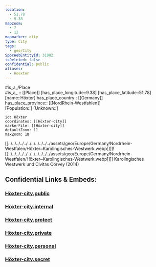 ```yaml
---
location:
  - 51.78
  - 9.38
mapzoom:
  - 7
  - 12
mapmarker: city
type: City
tags:
  - geo/City
SpocWebEntityId: 31082
isDeleted: false
confidential: public
aliases:
  - Hoexter
---
```



#is_a_/Place  
#is_a_ :: [[Place]] 
[has_place_longitude::9.38] 
[has_place_latitude::51.78] 
[name::Höxter] 
has_place_country:: [[Germany]]  
has_place_province:: [[NordRhein-Westfahlen]]  
[Population::] 
[Unknown::] 


```leaflet
id: Höxter
coordinates: [[Höxter-city]] 
markerFile: [[Höxter-city]] 
defaultZoom: 11 
maxZoom: 18
```
[[../../../../../../../../../../../assets/geo/Europe/Germany/Nordrhein-Westfalen/Höxter~Karolingisches-Westwerk.webp]]]]![[../../../../../../../../../../../assets/geo/Europe/Germany/Nordrhein-Westfalen/Höxter~Karolingisches-Westwerk.webp]]]] 
Karolingisches Westwerk und Civitas Corvey (2014) 


## Confidential Links & Embeds: 

### [Höxter-city.public](/_public/\Earth\Continent\Europe\Europe~Central\Germany\Germany~West\Nordrhein-Westfalen\counties~NW\Höxter\cities~HöxterHöxter-city.public.md) 

### [Höxter-city.internal](/_internal/\Earth\Continent\Europe\Europe~Central\Germany\Germany~West\Nordrhein-Westfalen\counties~NW\Höxter\cities~HöxterHöxter-city.internal.md) 

### [Höxter-city.protect](/_protect/\Earth\Continent\Europe\Europe~Central\Germany\Germany~West\Nordrhein-Westfalen\counties~NW\Höxter\cities~HöxterHöxter-city.protect.md) 

### [Höxter-city.private](/_private/\Earth\Continent\Europe\Europe~Central\Germany\Germany~West\Nordrhein-Westfalen\counties~NW\Höxter\cities~HöxterHöxter-city.private.md) 

### [Höxter-city.personal](/_personal/\Earth\Continent\Europe\Europe~Central\Germany\Germany~West\Nordrhein-Westfalen\counties~NW\Höxter\cities~HöxterHöxter-city.personal.md) 

### [Höxter-city.secret](/_secret/\Earth\Continent\Europe\Europe~Central\Germany\Germany~West\Nordrhein-Westfalen\counties~NW\Höxter\cities~HöxterHöxter-city.secret.md)

